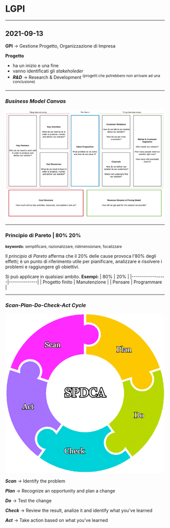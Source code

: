 # LGPI

---

## 2021-09-13

**GPI** -> Gestione Progetto, Organizzazione di Impresa

**Progetto**
- ha un inizio e una fine
- vanno identificati gli *stakeholeder*
- ***R&D*** -> Research & Development <sup>(progetti che potrebbero non arrivare ad una conclusione)</sup>

---

### *Business Model Canvas*
![Business Model Canvas](/res/img/business_model_canvas.png)

---

### Principio di Pareto | 80% 20%
<small>**keywords:** semplificare, razionalizzare, ridimensionare, focalizzare</small>

Il *principio di Pareto* afferma che il 20% delle cause provoca l'80% degli effetti; è un punto di riferimento utile per pianificare, analizzare e risolvere i problemi e raggiungere gli obiettivi.

Si può applicare in qualsiasi ambito.
**Esempi:**
| 80%             | 20%          |
|-----------------|--------------|
| Progetto finito | Manutenzione |
| Pensare         | Programmare  |

---

### *Scan-Plan-Do-Check-Act Cycle*

![Scan-Plan-Do-Check-Act](/res/img/spdca.png)

***Scan*** -> Identify the problem

***Plan*** -> Recognize an opportunity and plan a change

***Do*** -> Test the change

***Check*** -> Review the result, analize it and identify what you've learned

***Act*** -> Take action based on what you've learned